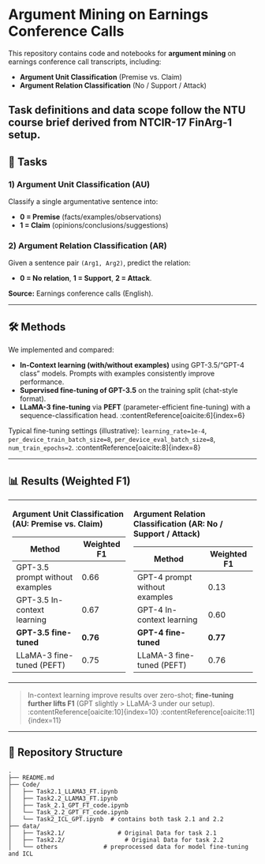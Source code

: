 # Argument Mining on Earnings Conference Calls

This repository contains code and notebooks for **argument mining** on earnings conference call transcripts, including:
- **Argument Unit Classification** (Premise vs. Claim)
- **Argument Relation Classification** (No / Support / Attack)

Task definitions and data scope follow the NTU course brief derived from **NTCIR-17 FinArg-1** setup. 
---

## 📌 Tasks

### 1) Argument Unit Classification (AU)
Classify a single argumentative sentence into:
- **0 = Premise** (facts/examples/observations)
- **1 = Claim** (opinions/conclusions/suggestions)

### 2) Argument Relation Classification (AR)
Given a sentence pair `(Arg1, Arg2)`, predict the relation:
- **0 = No relation**, **1 = Support**, **2 = Attack**.

**Source:** Earnings conference calls (English). 

---

## 🛠️ Methods

We implemented and compared:
- **In-Context learning (with/without examples)** using GPT-3.5/“GPT-4 class” models. Prompts with examples consistently improve performance. 
- **Supervised fine-tuning of GPT-3.5** on the training split (chat-style format).
- **LLaMA-3 fine-tuning** via **PEFT** (parameter-efficient fine-tuning) with a sequence-classification head. :contentReference[oaicite:6]{index=6} 

Typical fine-tuning settings (illustrative):
`learning_rate=1e-4`, `per_device_train_batch_size=8`, `per_device_eval_batch_size=8`, `num_train_epochs=2`. :contentReference[oaicite:8]{index=8} 

---

## 📊 Results (Weighted F1)

<table>
<tr>
<td>

**Argument Unit Classification (AU: Premise vs. Claim)**

| Method | Weighted F1 |
|---|---|
| GPT-3.5 prompt without examples | 0.66 |
| GPT-3.5 In-context learning | 0.67 |
| **GPT-3.5 fine-tuned** | **0.76** |
| LLaMA-3 fine-tuned (PEFT) | 0.75 |

</td>
<td>

**Argument Relation Classification (AR: No / Support / Attack)**

| Method | Weighted F1 |
|---|---|
| GPT-4 prompt without examples | 0.13 |
| GPT-4 In-context learning | 0.60 |
| **GPT-4 fine-tuned** | **0.77** |
| LLaMA-3 fine-tuned (PEFT) | 0.76 |

</td>
</tr>
</table>

> In-context learning improve results over zero-shot; **fine-tuning further lifts F1** (GPT slightly > LLaMA-3 under our setup). :contentReference[oaicite:10]{index=10} :contentReference[oaicite:11]{index=11}

---

## 📂 Repository Structure

```plaintext
.
├── README.md
├── Code/
│   ├── Task2.1_LLAMA3_FT.ipynb
│   ├── Task2.2_LLAMA3_FT.ipynb
│   ├── Task_2.1_GPT_FT_code.ipynb
│   └── Task_2.2_GPT_FT_code.ipynb
│   └── Task2_ICL_GPT.ipynb  # contains both task 2.1 and 2.2
├── data/
│   ├── Task2.1/               # Original Data for task 2.1
│   ├── Task2.2/                 # Original Data for task 2.2
│   └── others             # preprocessed data for model fine-tuning and ICL

